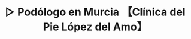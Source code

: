 ---
layout: pie-podologo-murcia
title: '▷ Podólogo en Murcia 【Clínica del Pie López del Amo】'
description: En nuestra Clínica de Podología en Murcia ofrecemos servicios de ✅ prevención, diagnóstico y tratamiento ✅ de sus problemas. Llámenos sin compromiso.
sitemap: true
---
